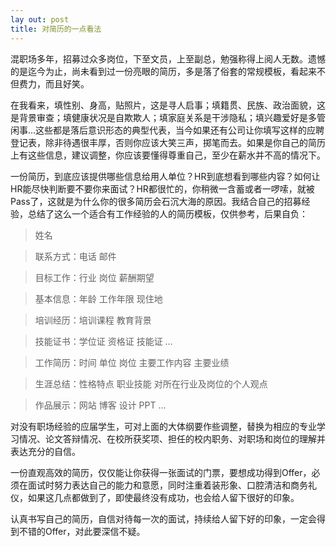 ```yaml
---
lay out: post
title: 对简历的一点看法
---
```


混职场多年，招募过众多岗位，下至文员，上至副总，勉强称得上阅人无数。遗憾的是迄今为止，尚未看到过一份亮眼的简历，多是落了俗套的常规模板，看起来不但费力，而且好笑。

在我看来，填性别、身高，贴照片，这是寻人启事；填籍贯、民族、政治面貌，这是背景审查；填健康状况是自欺欺人；填家庭关系是干涉隐私；填兴趣爱好是多管闲事…这些都是落后意识形态的典型代表，当今如果还有公司让你填写这样的应聘登记表，除非待遇很丰厚，否则你应该大笑三声，掷笔而去。如果是你自己的简历上有这些信息，建议调整，你应该要懂得尊重自己，至少在薪水并不高的情况下。

一份简历，到底应该提供哪些信息给用人单位？HR到底想看到哪些内容？如何让HR能尽快判断要不要你来面试？HR都很忙的，你稍微一含蓄或者一啰嗦，就被Pass了，这就是为什么你的很多简历会石沉大海的原因。我结合自己的招募经验，总结了这么一个适合有工作经验的人的简历模板，仅供参考，后果自负：

> 姓名

> 联系方式：电话  邮件 

> 目标工作：行业  岗位  薪酬期望

> 基本信息：年龄  工作年限  现住地

> 培训经历：培训课程  教育背景

> 技能证书：学位证  资格证  技能证  …

> 工作简历：时间  单位  岗位  主要工作内容  主要业绩

> 生涯总结：性格特点  职业技能  对所在行业及岗位的个人观点

> 作品展示：网站  博客  设计  PPT  …

对没有职场经验的应届学生，可对上面的大体纲要作些调整，替换为相应的专业学习情况、论文答辩情况、在校所获奖项、担任的校内职务、对职场和岗位的理解并表达充分的自信。

一份直观高效的简历，仅仅能让你获得一张面试的门票，要想成功得到Offer，必须在面试时努力表达自己的能力和意愿，同时注重着装形象、口腔清洁和商务礼仪，如果这几点都做到了，即使最终没有成功，也会给人留下很好的印象。

认真书写自己的简历，自信对待每一次的面试，持续给人留下好的印象，一定会得到不错的Offer，对此要深信不疑。
